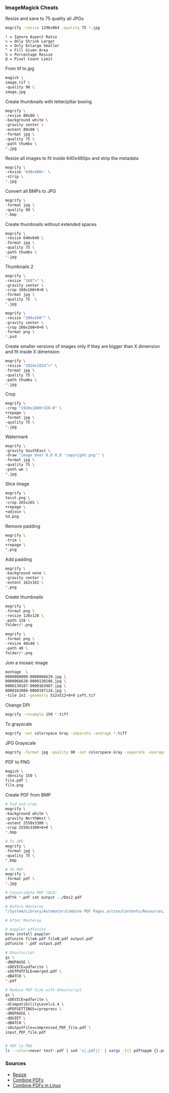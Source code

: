 ### ImageMagick Cheats

Resize and save to 75 quality all JPGs
```sh
mogrify -resize 1296x864 -quality 75 *.jpg
```

```
! = Ignore Aspect Ratio
> = Only Shrink Larger
< = Only Enlarge Smaller
^ = Fill Given Area
% = Percentage Resize
@ = Pixel Count Limit
```

From tif to jpg
```sh
magick \
image.tif \
-quality 90 \
image.jpg
```

Create thumbnails with letter/pillar boxing
```sh
mogrify \
-resize 80x80 \
-background white \
-gravity center \
-extent 80x80 \
-format jpg \
-quality 75 \
-path thumbs \
*.jpg
```

Resize all images to fit inside 640x480px and strip the metadata
```sh
mogrify \
-resize '640x480>' \
-strip \
*.jpg
```

Convert all BMPs to JPG
```sh
mogrify \
-format jpg \
-quality 90 \
*.bmp
```

Create thumbnails without extended spaces
```sh
mogrify \
-resize 640x640 \
-format jpg \
-quality 75 \
-path thumbs \
*.jpg
```

Thumbnails 2
```sh
mogrify \
-resize "160^>" \
-gravity center \
-crop 160x160+0+0 \
-format jpg \
-quality 75  \
*.jpg

mogrify \
-resize "200x200^" \
-gravity center \
-crop 200x200+0+0 \
-format png \
*.psd
```

Create smaller versions of images only if they are bigger than X dimension and fit inside X dimension:
```sh
mogrify \
-resize "1024x1024^>" \
-format jpg \
-quality 75 \
-path thumbs \
*.jpg
```

Crop
```sh
mogrify \
-crop "1920x1080+320-0" \
+repage \
-format jpg \
-quality 75 \
*.jpg
```

Watermark
```sh
mogrify \
-gravity SouthEast \
-draw "image Over 0,0 0,0 'copyright.png'" \
-format jpg \
-quality 75 \
-path wm \
*.jpg
```

Slice image
```sh
mogrify \
tocut.png \
-crop 265x265 \
+repage \
+adjoin \
%d.png
```

Remove padding
```sh
mogrify \
-trim \
+repage \
*.png
```

Add padding
```sh
mogrify \
-background none \
-gravity center \
-extent 162x162 \
*.png
```

Create thumbnails
```sh
mogrify \
-format png \
-resize 128x128 \
-path 128 \
folder/*.png

mogrify \
-format png \
-resize 40x40 \
-path 40 \
folder/*.png
```

Join a mosaic image
```sh
montage  \
0000000000-0000066619.jpg \
0000066620-0000130186.jpg \
0000130187-0000163987.jpg \
0000163988-0000197124.jpg \
-tile 2x2 -geometry 512x512+0+0 Left.tif
```

Change DPI
```sh
mogrify -resample 150 *.tiff
```

To grayscale
```sh
mogrify -set colorspace Gray -separate -average *.tiff
```

JPG Grayscale
```sh
mogrify -format jpg -quality 90 -set colorspace Gray -separate -average *.tiff
```

PDF to PNG
```sh
magick \
-density 150 \
file.pdf \
file.png
```

Create PDF from BMP
```sh
# Pad and crop
mogrify \
-background white \
-gravity NorthWest \
-extent 2550x3300 \
-crop 2550x3300+0+0 \
*.bmp

# To JPG
mogrify \
-format jpg \
-quality 75 \
*.bmp

# To PDF
mogrify \
-format pdf \
*.jpg

# Consolidate PDF (OLD)
pdftk *.pdf cat output ../Doc2.pdf

# Before Monterey
"/System/Library/Automator/Combine PDF Pages.action/Contents/Resources/join.py" -o all.pdf *.pdf

# After Monterey

# poppler pdfunite
brew install poppler
pdfunite fileA.pdf fileB.pdf output.pdf
pdfunite *.pdf output.pdf

# Ghostscript
gs \
-dNOPAUSE \
-sDEVICE=pdfwrite \
-sOUTPUTFILE=merged.pdf \
-dBATCH \
*.pdf

# Reduce PDF Size with Ghostscript
gs \
-sDEVICE=pdfwrite \
-dCompatibilityLevel=1.4 \
-dPDFSETTINGS=/prepress \
-dNOPAUSE \
-dQUIET \
-dBATCH \
-sOutputFile=compressed_PDF_file.pdf \
input_PDF_file.pdf


# PDF to PNG
ls --color=never test*.pdf | sed 's|.pdf||' | xargs -I{} pdftoppm {}.pdf -png {}
```

### Sources
* [Resize](http://stackoverflow.com/questions/12433300/imagemagick-how-to-resize-proportionally-with-mogrify-without-a-background)  
* [Combine PDFs](https://jordanelver.co.uk/blog/2021/01/30/combine-pdfs-on-the-command-line-with-pdfunite/)  
* [Combine PDFs in Linux](https://www.bitslovers.com/how-to-merge-pdf-on-linux/)  
